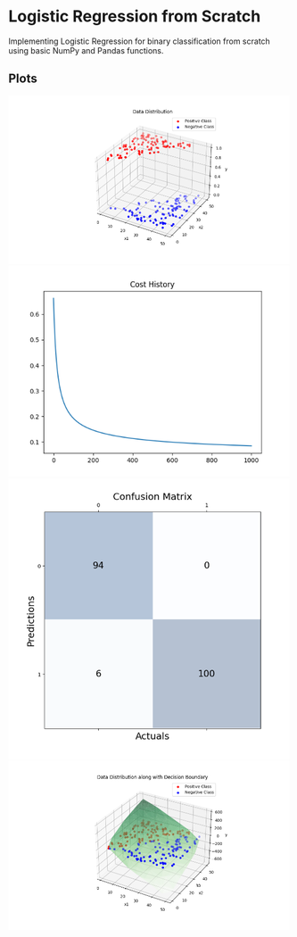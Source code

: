 # Logistic Regression from Scratch
Implementing Logistic Regression for binary classification from scratch using basic NumPy and Pandas functions.

## Plots
![Training costs for Gradient Descent with Holdout](/plots/data_dist.png)
![Training costs for Gradient Descent with Monte-Carlo](/plots/cost_hist.png)
![Training costs for Gradient Descent with K-fold](/plots/confusion_matrix.png)
![Training costs for Stochastic Gradient Descent with Holdout](/plots/data_dist_db.png)
